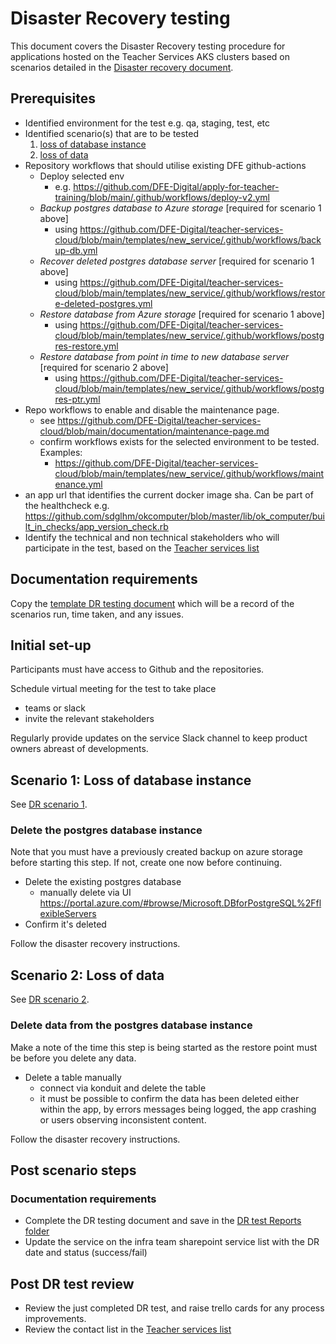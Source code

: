 # Disaster Recovery testing

This document covers the Disaster Recovery testing procedure for applications hosted on the Teacher Services AKS clusters based on scenarios detailed in the [Disaster recovery document](disaster-recovery.md).

## Prerequisites

- Identified environment for the test e.g. qa, staging, test, etc
- Identified scenario(s) that are to be tested
    1. [loss of database instance](disaster-recovery.md/#scenario-1-loss-of-database-server)
    1. [loss of data](disaster-recovery.md/#scenario-2-loss-of-data)
- Repository workflows that should utilise existing DFE github-actions
    - Deploy selected env
        - e.g. https://github.com/DFE-Digital/apply-for-teacher-training/blob/main/.github/workflows/deploy-v2.yml
    - *Backup postgres database to Azure storage* [required for scenario 1 above]
        - using https://github.com/DFE-Digital/teacher-services-cloud/blob/main/templates/new_service/.github/workflows/backup-db.yml
    - *Recover deleted postgres database server* [required for scenario 1 above]
        - using https://github.com/DFE-Digital/teacher-services-cloud/blob/main/templates/new_service/.github/workflows/restore-deleted-postgres.yml
    - *Restore database from Azure storage* [required for scenario 1 above]
        - using https://github.com/DFE-Digital/teacher-services-cloud/blob/main/templates/new_service/.github/workflows/postgres-restore.yml
    - *Restore database from point in time to new database server* [required for scenario 2 above]
        - using https://github.com/DFE-Digital/teacher-services-cloud/blob/main/templates/new_service/.github/workflows/postgres-ptr.yml
- Repo workflows to enable and disable the maintenance page.
    - see https://github.com/DFE-Digital/teacher-services-cloud/blob/main/documentation/maintenance-page.md
    - confirm workflows exists for the selected environment to be tested. Examples:
        - https://github.com/DFE-Digital/teacher-services-cloud/blob/main/templates/new_service/.github/workflows/maintenance.yml
- an app url that identifies the current docker image sha. Can be part of the healthcheck e.g. https://github.com/sdglhm/okcomputer/blob/master/lib/ok_computer/built_in_checks/app_version_check.rb
- Identify the technical and non technical stakeholders who will participate in the test, based on the [Teacher services list](https://educationgovuk.sharepoint.com.mcas.ms/sites/teacher-services-infrastructure/Lists/Teacher%20services%20list/AllItems.aspx)

## Documentation requirements

Copy the [template DR testing document](https://educationgovuk.sharepoint.com/:w:/r/sites/TeacherServices/Shared%20Documents/DR%20tests/DR%20test%20template.docx?d=waba054c48ee644e5ab5a66c784fa3b95&csf=1&web=1&e=CRNjv7) which will be a record of the scenarios run, time taken, and any issues.

## Initial set-up

Participants must have access to Github and the repositories.

Schedule virtual meeting for the test to take place
- teams or slack
- invite the relevant stakeholders

Regularly provide updates on the service Slack channel to keep product owners abreast of developments.

## Scenario 1: Loss of database instance
See [DR scenario 1](disaster-recovery.md/#scenario-1-loss-of-database-server).

### Delete the postgres database instance

Note that you must have a previously created backup on azure storage before starting this step. If not, create one now before continuing.

- Delete the existing postgres database
    - manually delete via UI https://portal.azure.com/#browse/Microsoft.DBforPostgreSQL%2FflexibleServers
- Confirm it's deleted

Follow the disaster recovery instructions.

## Scenario 2: Loss of data
See [DR scenario 2](disaster-recovery.md#scenario-2-loss-of-data).

### Delete data from the postgres database instance

Make a note of the time this step is being started as the restore point must be before you delete any data.

- Delete a table manually
    - connect via konduit and delete the table
    - it must be possible to confirm the data has been deleted either within the app, by errors messages being logged, the app crashing or users observing inconsistent content.

Follow the disaster recovery instructions.

## Post scenario steps

### Documentation requirements

- Complete the DR testing document and save in the [DR test Reports folder](https://educationgovuk.sharepoint.com/:f:/r/sites/TeacherServices/Shared%20Documents/DR%20tests/Reports?csf=1&web=1&e=DyDQqy)
- Update the service on the infra team sharepoint service list with the DR date and status (success/fail)

## Post DR test review
- Review the just completed DR test, and raise trello cards for any process improvements.
- Review the contact list in the [Teacher services list](https://educationgovuk.sharepoint.com.mcas.ms/sites/teacher-services-infrastructure/Lists/Teacher%20services%20list/AllItems.aspx)
